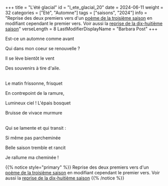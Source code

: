+++
title = "L'été glacial"
id = "l_ete_glacial_20"
date = 2024-06-11
weight = 32
categories = ["Eté", "Automne"]
tags = ["saisons", "2024"]
info = "Reprise des deux premiers vers d'un [poème de la troisième saison](../3_troisieme_saison/est_ce_un_automne) en modifiant cependant le premier vers. Voir aussi la [reprise de la dix-huitième saison](../18_dix_huitieme_saison/saisons)"
verseLength = 8
LastModifierDisplayName = "Barbara Post"
+++

Est-ce un automne comme avant

Qui dans mon coeur se renouvelle ?

Il se lève bientôt le vent

Des souvenirs à tire d'aile.

 \
Le matin frissonne, frisquet

En contrepoint de la ramure,

Lumineux ciel ! L'épais bosquet

Bruisse de vivace murmure

 \
Qui se lamente et qui transit :

Si même pas parcheminée

Belle saison tremble et rancit

Je rallume ma cheminée !

{{% notice style="primary" %}}
Reprise des deux premiers vers d'un [poème de la troisième saison](../3_troisieme_saison/est_ce_un_automne) en modifiant cependant le premier vers. Voir aussi la [reprise de la dix-huitième saison](../18_dix_huitieme_saison/saisons)
{{% /notice %}}
